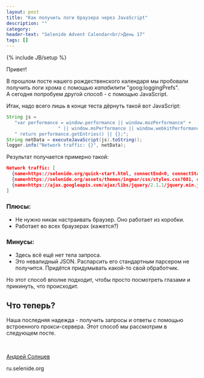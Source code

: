 ```yaml
---
layout: post
title: "Как получить логи браузера через JavaScript"
description: ""
category:
header-text: "Selenide Advent Calendar<br/>День 17"
tags: []
---
```

{% include JB/setup %}

Привет!

В прошлом посте нашего рождественского календаря мы пробовали получить логи хрома с помощью _капабилити_ "goog:loggingPrefs".  
А сегодня попробуем другой способ - с помощью JavaScript.

Итак, надо всего лишь в конце теста дёрнуть такой вот JavaScript:

```java
String js = 
   "var performance = window.performance || window.mozPerformance" +
                   " || window.msPerformance || window.webkitPerformance || {};" +
   " return performance.getEntries() || {};";
String netData = executeJavaScript(js).toString();
logger.info("Network traffic: {}", netData);
```

Результат получается примерно такой: 

```json
Network traffic: [
  {name=https://selenide.org/quick-start.html, connectEnd=0, connectStart=0, decodedBodySize=32582, domComplete=724, domContentLoadedEventEnd=119, domContentLoadedEventStart=115, domInteractive=104, domainLookupEnd=0, domainLookupStart=0, duration=724, encodedBodySize=32582, entryType=navigation, fetchStart=0, initiatorType=navigation, loadEventEnd=724, loadEventStart=724, nextHopProtocol=http/1.1, redirectCount=0, redirectEnd=0, redirectStart=0, requestStart=0, responseEnd=0, responseStart=0, secureConnectionStart=0, serverTiming=[], startTime=0, transferSize=0, type=navigate, unloadEventEnd=10, unloadEventStart=9, workerStart=0},
  {name=https://selenide.org/assets/themes/ingmar/css/styles.css?001, connectEnd=12, connectStart=12, decodedBodySize=8177, domainLookupEnd=12, domainLookupStart=12, duration=29, encodedBodySize=8177, entryType=resource, fetchStart=12, initiatorType=link, nextHopProtocol=http/1.1, redirectEnd=0, redirectStart=0, requestStart=12, responseEnd=41, responseStart=21, secureConnectionStart=0, serverTiming=[], startTime=12, transferSize=0, workerStart=0},
  {name=https://ajax.googleapis.com/ajax/libs/jquery/2.1.1/jquery.min.js, connectEnd=13, connectStart=13, decodedBodySize=84245, domainLookupEnd=13, domainLookupStart=13, duration=28, encodedBodySize=84245, entryType=resource, fetchStart=13, initiatorType=script, nextHopProtocol=http/1.1, redirectEnd=0, redirectStart=0, requestStart=13, responseEnd=41, responseStart=21, secureConnectionStart=0, serverTiming=[], startTime=13, transferSize=0, workerStart=0}
]
```

### Плюсы:

* Не нужно никак настраивать браузер. Оно работает из коробки. 
* Работает во всех браузерах (кажется?)

### Минусы:

* Здесь всё ещё нет тела запроса.
* Это невалидный JSON. Распарсить его стандартным парсером не получится. Придётся придумывать какой-то свой обработчик.  


Но этот способ вполне подходит, чтобы просто посмотреть глазами и прикинуть, что происходит. 


## Что теперь?

Наша последняя надежда - получить запросы и ответы с помощью встроенного прокси-сервера. Этот способ мы рассмотрим в следующем посте.  

<br> 

[Андрей Солнцев](http://asolntsev.github.io/)

ru.selenide.org
